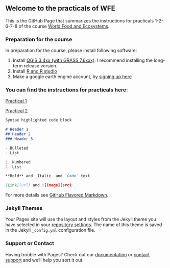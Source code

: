 

## Welcome to the practicals of WFE

This is the GitHub Page that summarizes the instructions for practicals 1-2-6-7-8 of the course  [World Food and Ecosystems](https://canvas.uva.nl/courses/17225).


### Preparation for the course

In preparation for the course, please install following software: 
1. Install [QGIS 3.4xx (with GRASS 7.6xxx)](https://www.qgis.org/en/site/forusers/download.html). I recommend installing the long-term release version. 
2. Install [R and R studio](http://cran.rstudio.com/)
3. Make a google earth engine account, by [signing up here](https://signup.earthengine.google.com/#!/) 

### You can find the instructions for practicals here: 
[Practical 1](https://liesjacobs.github.io/World-Food-and-Ecosystems/practical1/intro.html)

[Practical 2](https://liesjacobs.github.io/WFE_practicals/practical1/intro.html)

```markdown
Syntax highlighted code block

# Header 1
## Header 2
### Header 3

- Bulleted
- List

1. Numbered
2. List

**Bold** and _Italic_ and `Code` text

[Link](url) and ![Image](src)
```

For more details see [GitHub Flavored Markdown](https://guides.github.com/features/mastering-markdown/).

### Jekyll Themes

Your Pages site will use the layout and styles from the Jekyll theme you have selected in your [repository settings](https://github.com/liesjacobs/WFE_practicals/settings/pages). The name of this theme is saved in the Jekyll `_config.yml` configuration file.

### Support or Contact

Having trouble with Pages? Check out our [documentation](https://docs.github.com/categories/github-pages-basics/) or [contact support](https://support.github.com/contact) and we’ll help you sort it out.
